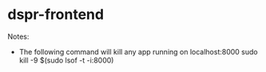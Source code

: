 # dspr-frontend

Notes:

- The following command will kill any app running on localhost:8000
        sudo kill -9 $(sudo lsof -t -i:8000)
